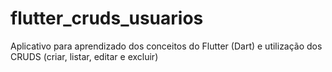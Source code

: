 # flutter_cruds_usuarios
Aplicativo para aprendizado dos conceitos do Flutter (Dart) e utilização dos CRUDS (criar, listar, editar e excluir) 

